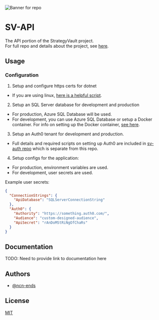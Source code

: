 <img src="https://i.imgur.com/EnAmPfX.png" alt="Banner for repo">

# SV-API

The API portion of the StrategyVault project.  
For full repo and details about the project, see [here](https://github.com/ncn-ends/StrategyVault).




## Usage

### Configuration

1) Setup and configure https certs for dotnet
- If you are using linux, [here is a helpful script](https://github.com/ncn-ends/dotfiles/tree/master/create-dotnet-devcert).


2) Setup an SQL Server database for development and production
- For production, Azure SQL Database will be used.
- For development, you can use Azure SQL Database or setup a Docker container. For info on setting up the Docker container, [see here](https://docs.microsoft.com/en-us/sql/linux/quickstart-install-connect-docker?view=sql-server-ver16&pivots=cs1-bash).

3) Setup an Auth0 tenant for development and production.
- Full details and required scripts on setting up Auth0 are included in [sv-auth repo](https://github.com/ncn-ends/sv-auth) which is separate from this repo.

4) Setup configs for the application:
- For production, environment variables are used.
- For development, user secrets are used.

Example user secrets:
```json
{
  "ConnectionStrings": {
    "ApiDatabase": "SQLServerConnectionString"
  },
  "Auth0": {
    "Authority": "https://something.auth0.com/",
    "Audience": "custom-designed-audience",
    "ApiSecret": "rAnDoMStRiNgOfChaRs"
  }
}
```  

## Documentation

TODO: Need to provide link to documentation here
## Authors

- [@ncn-ends](https://www.github.com/ncn-ends)


## License

[MIT](https://choosealicense.com/licenses/mit/)

